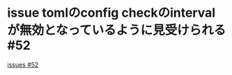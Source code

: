 # issue tomlのconfig checkのintervalが無効となっているように見受けられる #52
[issues #52](https://github.com/cat2151/cat-file-watcher/issues/52)


